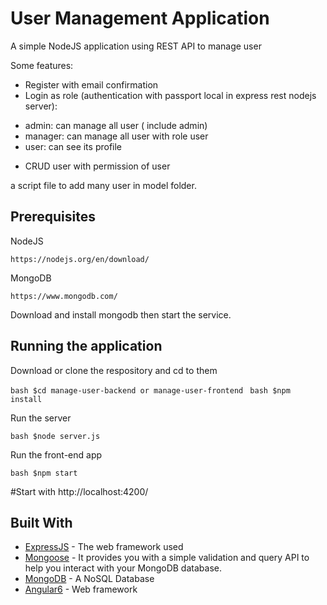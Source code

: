 # User Management Application

A simple NodeJS application using REST API to manage user

Some features:
 - Register with email confirmation
 - Login as role (authentication with passport local in express rest nodejs server):
  + admin: can manage all user ( include admin)
  + manager: can manage all user with role user
  + user: can see its profile
 - CRUD user with permission of user

a script file to add many user in model folder.

## Prerequisites

NodeJS
```
https://nodejs.org/en/download/
```

MongoDB
```
https://www.mongodb.com/
```
Download and install mongodb then start the service.


## Running the application
Download or clone the respository and cd to them

``bash
$cd manage-user-backend or manage-user-frontend
``
``bash
$npm install
``

Run the server

``bash
$node server.js
``

Run the front-end app

``bash
$npm start
``

#Start with
http://localhost:4200/

## Built With

* [ExpressJS](https://expressjs.com/) - The web framework used
* [Mongoose](https://mongoosejs.com/docs/) - It provides you with a simple validation and query API to help you interact with your MongoDB database.
* [MongoDB](https://www.tutorialspoint.com/mongodb/) - A NoSQL Database
* [Angular6](https://angular.io/start) - Web framework




